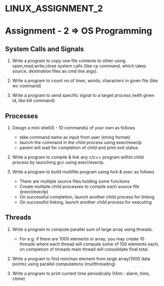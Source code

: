 # LINUX_ASSIGNMENT_2
# Assignment - 2 => OS Programming

## System Calls and Signals
1. Write a program to copy one file contents to other using open,read,write,close system calls (like cp command, which takes source, destination files as cmd line args). 

2. Write a program to count no.of lines, words, characters in given file (like wc command)

3. Write a program to send specific signal to a target process (with given id, like kill command)

## Processes
1. Design a mini shell(5 - 10 commands) of your own as follows
   * take command name as input from user (string format)
   * launch the command in the child process using execl/execlp
   * parent will wait for completion of child and print exit status

2. Write a program to compile & link any c/c++ program within child process by launching gcc using execl/execlp.

3. Write a program to build multifile program using fork & exec as follows
   * There are multiple source files holding some functions
   * Create multiple child processes to compile each source file (execl/execlp)
   * On successful completion, launch another child process for linking
   * On successful linking, launch another child process for executing

## Threads
1. Write a program to compute parallel sum of large array using threads. 
   * For e.g. if there are 1000 elements in array, you may create 10 threads where each thread will compute some of 100 elements each, on completion of threads main thread will consolidate final total

2. Write a program to find min/max element from large array(1000 data points) using parallel computations (multthreading)

3. Write a program to print current time periodically (Hint:- alarm, time, ctime)
